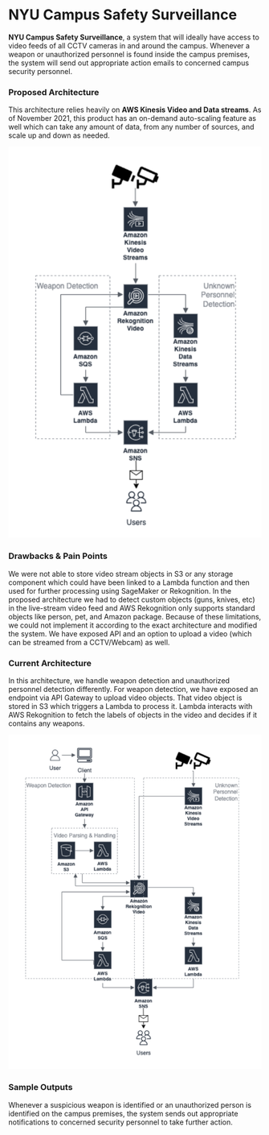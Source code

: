 # NYU Campus Safety Surveillance
 
**NYU Campus Safety Surveillance**, a system that will ideally have access to video feeds of all CCTV cameras in and around the
campus. Whenever a weapon or unauthorized personnel is found inside the campus premises, the system will send out appropriate 
action emails to concerned campus security personnel.

### Proposed Architecture
This architecture relies heavily on **AWS Kinesis Video and Data streams**. As of November 2021, this product has an on-demand 
auto-scaling feature as well which can take any amount of data, from any number of sources, and scale up and down as needed.

![Proposed Architecture](assets/ProposedArchitecture.png)

### Drawbacks & Pain Points
We were not able to store video stream objects in S3 or any storage component which could have been linked to a Lambda
function and then used for further processing using SageMaker or Rekognition. In the proposed architecture we had to detect 
custom objects (guns, knives, etc) in the live-stream video feed and AWS Rekognition only supports standard objects like person, 
pet, and Amazon package. Because of these limitations, we could not implement it according to the exact architecture and
modified the system. We have exposed API and an option to upload a video (which can be streamed from a CCTV/Webcam) as well.

### Current Architecture
In this architecture, we handle weapon detection and unauthorized personnel detection differently. For weapon detection,
we have exposed an endpoint via API Gateway to upload video objects. That video object is stored in S3 which triggers a
Lambda to process it. Lambda interacts with AWS Rekognition to fetch the labels of objects in the video and decides if it 
contains any weapons.

![Current Architecture](assets/CurrentArchitecture.png)

### Sample Outputs
Whenever a suspicious weapon is identified or an unauthorized person is identified on the campus premises, the system sends out
appropriate notifications to concerned security personnel to take further action.
